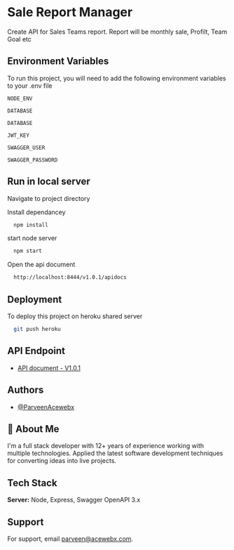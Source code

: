 
# Sale Report Manager

Create API for Sales Teams report. Report will be monthly sale, Profilt, Team Goal etc 


## Environment Variables

To run this project, you will need to add the following environment variables to your .env file

`NODE_ENV`

`DATABASE`

`DATABASE`

`JWT_KEY`

`SWAGGER_USER`

`SWAGGER_PASSWORD`

## Run in local server

Navigate to project directory

Install dependancey
```bash
  npm install
```
start node server
```bash
  npm start
```

Open the api document
```bash
  http://localhost:8444/v1.0.1/apidocs
```


## Deployment

To deploy this project on heroku shared server

```bash
  git push heroku
```


## API Endpoint

 - [API document - V1.0.1](https://sales-report-manager.herokuapp.com/v1.0.1/apidocs)

## Authors

- [@ParveenAcewebx](https://www.github.com/ParveenAcewebx)


## 🚀 About Me
I'm a full stack developer with 12+ years of experience working with multiple technologies. Applied the latest software development techniques for converting ideas into live projects.


## Tech Stack

**Server:** Node, Express, Swagger OpenAPI 3.x


## Support

For support, email parveen@acewebx.com.

